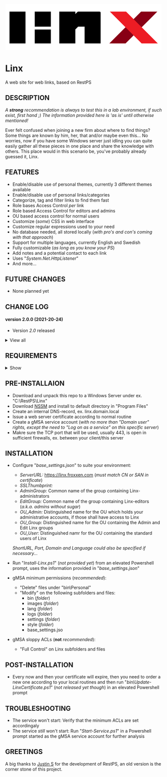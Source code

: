![Logo](Linx/images/logo_default.png)

# Linx
A web site for web links, based on RestPS

## DESCRIPTION

*A **strong** recommendation is always to test this in a lab environment, if such exist, first hand ;) The information provided here is 'as is' until otherwise mentioned!*
 
Ever felt confused when joining a new firm about where to find things? Some things are known by him, her, that and/or maybe even this...
No worries, now if you have some Windows server just idling you can quite easily gather all these pieces in one place and share the knowledge with others.
This place would in this scenario be, you've probably already guessed it, Linx.

## FEATURES
- Enable/disable use of personal themes, currently 3 different themes available
- Enable/disable use of personal links/categories
- Categorize, tag and filter links to find them fast
- Role bases Access Control *per* link
- Role based Access Control for editors and admins
- OU based access control for normal users
- Customize (*some*) CSS in web interface
- Customize regular expressions used to your need
- No database needed, all stored locally (*with pro's and con's coming with that approach*)
- Support for multiple languages, currently English and Swedish
- Fully customizable (*as long as you know your PS*)
- Add notes and a potential contact to each link
- Uses "*System.Net.HttpListener*"
- And more...

## FUTURE CHANGES
- None planned yet

## CHANGE LOG

#### version 2.0.0 (2021-20-24)
- Version *2.0* released

<details><summary>View all</summary>

#### version 1.0.0 (<2021-10-24)
- Undocumented           
</details>
  
## REQUIREMENTS

<details><summary>Show</summary><br>

For everything to work as expected the following requirements should be met:

**TL;DR**
- Local Administrator membership to setup the web site
- Issued web certificate from internal CA
- Tested and developed in PS 5.1
- A Windows Server joined to Active Directory with mentioned PS version

**Specifics**
- Powershell version 5.1 *'(not tested in other versions, but might work)'*
...
</details>

## PRE-INSTALLAION
- Download and unpack this repo to a Windows Server under ex. "C:\RestPS\Linx"
- Download [NSSM](https://nssm.cc/download) and install to default directory in "Program Files"
- Create an internal DNS-record, ex. linx.domain.local
- Issue a web server certificate according to normal routine
- Create a gMSA service account (*with no more than "Domain user" rights, except the need to "*Log on as a service*" on this specific server*)
- Makre sure the TCP port that will be used, usually 443, is open in sufficient firewalls, ex. between your client/this server

## INSTALLATION
- Configure "*base_settings.json*" to suite your environment:
   - *ServerURL:* https://linx.froxxen.com (*must match CN or SAN in certificate*)
   - *SSLThumbprint:* <Check your certificates thumbprint>
   - *AdminGroup:* Common name of the group containing Linx-administrators
   - *EditGroup:* Common name of the group containing Linx-editors (*a.k.a. admins without sugar*)
   - *OU_Admin:* Distinguished name for the OU which holds your administrative accounts, if those shall have access to Linx
   - *OU_Group:* Distinguished name for the OU containing the Admin and Edit Linx groups
   - *OU_User:* Distinguished namr for the OU containing the standard users of Linx

    *ShortURL, Port, Domain and Language could also be specified if necessary...*

- Run "*Install-Linx.ps1*" (*not provided yet*) from an elevated Powershell prompt, uses the information provided in "*base_settings.json*"

- gMSA minimum permissions (*recommended*):
   - "Delete" files under "bin\Personal"
   - "Modify" on the following subfolders and files:
      - bin (*folder*)
      - images (*folder*)
      - lang (*folder*)
      - logs (*folder*)
      - settings (*folder*)
      - style (*folder*)
      - base_settings.jso
- gMSA sloppy ACLs (**not** *recommended*):
   - "Full Control" on Linx subfolders and files

## POST-INSTALLATION
- Every now and then your certificate will expire, then you need to order a new one according to your local routines and then run "*bin\Update-LinxCertificate.ps1*" (*not released yet though*) in an elevated Powershell prompt

## TROUBLESHOOTING
- The service won't start:
  Verify that the minimum ACLs are set accordingaly
- The service *still* won't start:
  Run "*Start-Service.ps1*" in a Powershell prompt started as the gMSA service account for further analysis

## GREETINGS
A big thanks to [Justin S](https://github.com/jpsider) for the development of RestPS,
an old version is the corner stone of this project.

